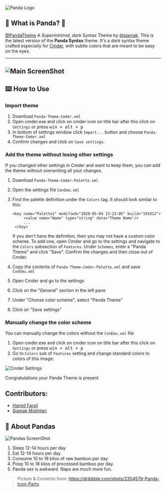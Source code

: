 ![Panda Logo](https://raw.githubusercontent.com/siamak/Panda-Theme-Cmder/master/cover.jpg)

## 🐼 What is Panda? 🐼

[@PandaTheme](http://github.com/PandaTheme) A _Superminimal_, _dark_ Syntax Theme by [@siamak](http://github.com/Siamak). This is the latest version of the **Panda Syntax** theme. It's a _dark_ syntax theme crafted especially for [Cmder](http://cmder.net/), with subtle colors that are meant to be easy on the eyes.

---

## ![Main ScreenShot](https://raw.githubusercontent.com/siamak/Panda-Theme-Cmder/master/screenshot.jpg)

## ⌨️ How to Use

### Import theme

1. Download `Panda-Theme-Cmder.xml`
2. Open cmder.exe and click on cmder icon on title bar after this click on `Settings` or press <kbd>win + alt + p</kbd>
3. In bottom of settings window click `Import...` button and choose `Panda-Theme-Cmder.xml`
4. Confirm changes and click on `Save settings`.

### Add the theme without losing other settings

If you changed other settings in Cmder and want to keep them, you can add the theme without overwriting all your changes.

1. Download `Panda-Theme-Cmder-Palette.xml`
2. Open the settings file `ConEmu.xml`
3. Find the palette definition under the `Colors` tag. It should look similar to this:

   ```
   <key name="Palette1" modified="2020-05-04 13:23:05" build="191012">
		<value name="Name" type="string" data="Theme Name"/>
		...
	</key>
   ``` 

   If you don't have the definition, then you may not have a custom color scheme. To add one, open Cmder and go to the settings and navigate to the `Colors` subsection of `Features`. Under `Schemes`, enter a "Panda Theme" and click "Save". Confirm the changes and then close out of Cmder.

4. Copy the contents of `Panda-Theme-Cmder-Palette.xml` and save `ConEmu.xml`
5. Open Cmder and go to the settings
6. Click on the "General" section in the left pane
7. Under "Choose color scheme", select "Panda Theme"
8. Click on "Save settings"

### Manually change the color scheme

You can manually change the colors without the `ConEmu.xml` file

1. Open cmder.exe and click on cmder icon on title bar after this click on `Settings` or press <kbd>win + alt + p</kbd>
2. Go to `Colors` sub of `Features` setting and change standard colors to colors of this image:

![Cmder Settings](http://s2.picofile.com/file/8262063600/cmer.jpg)

Congratulations your Panda Theme is present

## Contributors:

- [Hamid Faraji](http://twitter.com/hamidgreedy)
- [Siamak Mokhtari](http://siamak.us)

## 🐼 About Pandas

![Pandas ScreenShot](https://raw.githubusercontent.com/siamak/atom-panda-syntax/master/screenshots/pandas.png)

1. Sleep 12-14 hours per day
2. Eat 12-14 hours per day
3. Consume 10 to 18 kilos of raw bamboo per day
4. Poop 10 to 18 kilos of processed bamboo per day.
5. Panda sex is awkward. Naps are much more fun.

> Picture & Contents from: https://dribbble.com/shots/2354579-Panda-Icon-Party.

